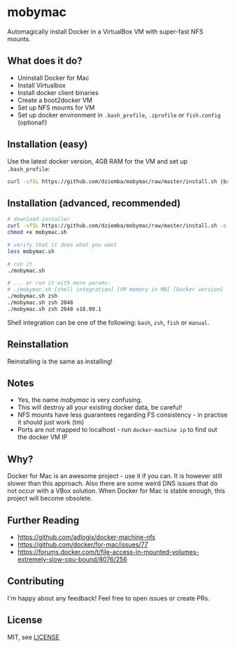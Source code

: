 # mobymac

Automagically install Docker in a VirtualBox VM with super-fast NFS mounts.

## What does it do?

- Uninstall Docker for Mac
- Install Virtualbox
- Install docker client binaries
- Create a boot2docker VM
- Set up NFS mounts for VM
- Set up docker environment in `.bash_profile`, `.zprofile` or `fish.config` (optional!)

## Installation (easy)

Use the latest docker version, 4GB RAM for the VM and set up `.bash_profile`:
```bash
curl -sfSL https://github.com/dziemba/mobymac/raw/master/install.sh |bash -s bash 4096
```

## Installation (advanced, recommended)

```bash
# download installer
curl -sfSL https://github.com/dziemba/mobymac/raw/master/install.sh -o mobymac.sh
chmod +x mobymac.sh

# verify that it does what you want
less mobymac.sh

# run it
./mobymac.sh

# ... or run it with more params:
# ./mobymac.sh [shell integration] [VM memory in MB] [Docker version]
./mobymac.sh zsh
./mobymac.sh zsh 2048
./mobymac.sh zsh 2048 v18.09.1
```

Shell integration can be one of the following: `bash`, `zsh`, `fish` or `manual`.

## Reinstallation

Reinstalling is the same as installing!

## Notes

- Yes, the name *mobymac* is very confusing.
- This will destroy all your existing docker data, be careful!
- NFS mounts have less guarantees regarding FS consistency - in practise it should just work (tm)
- Ports are not mapped to localhost - run `docker-machine ip` to find out the docker VM IP

## Why?

Docker for Mac is an awesome project - use it if you can. It is however still slower than this
approach. Also there are some weird DNS issues that do not occur with a VBox solution.
When Docker for Mac is stable enough, this project will become obsolete.

## Further Reading

- https://github.com/adlogix/docker-machine-nfs
- https://github.com/docker/for-mac/issues/77
- https://forums.docker.com/t/file-access-in-mounted-volumes-extremely-slow-cpu-bound/8076/256

## Contributing
I'm happy about any feedback! Feel free to open issues or create PRs.

## License

MIT, see [LICENSE](LICENSE)
